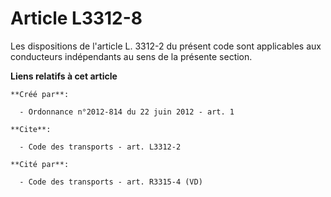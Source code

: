 # Article L3312-8

Les dispositions de l'article L. 3312-2 du présent code sont applicables aux conducteurs indépendants au sens de la présente
section.

**Liens relatifs à cet article**

	**Créé par**:

	  - Ordonnance n°2012-814 du 22 juin 2012 - art. 1

	**Cite**:

	  - Code des transports - art. L3312-2

	**Cité par**:

	  - Code des transports - art. R3315-4 (VD)
